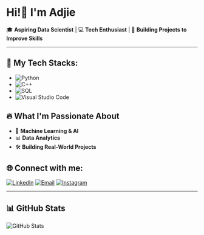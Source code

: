 # **Hi!👋 I'm Adjie**

🎓 **Aspiring Data Scientist** | 💻 **Tech Enthusiast** | 🚀 **Building Projects to Improve Skills**

---

## 🚀 **My Tech Stacks:**
- ![Python](https://img.shields.io/badge/Python-3776AB?style=for-the-badge&logo=python&logoColor=white)
- ![C++](https://img.shields.io/badge/C%2B%2B-00599C?style=for-the-badge&logo=c%2B%2B&logoColor=white)
- ![SQL](https://img.shields.io/badge/SQL-4479A1?style=for-the-badge&logo=mysql&logoColor=white)
- ![Visual Studio Code](https://img.shields.io/badge/Visual_Studio_Code-0078D4?style=for-the-badge&logo=visual%20studio%20code&logoColor=white)

## 🔥 **What I'm Passionate About**
- 🤖 **Machine Learning & AI**
- 📊 **Data Analytics**
- 🛠️ **Building Real-World Projects**

## 🌐 Connect with me:
[![LinkedIn](https://img.shields.io/badge/LinkedIn-0077B5?style=for-the-badge&logo=linkedin&logoColor=white)](https://www.linkedin.com/in/ajiii/)
[![Email](https://img.shields.io/badge/Email-D14836?style=for-the-badge&logo=gmail&logoColor=white)](mailto:adjie0915@gmail.com)
[![Instagram](https://img.shields.io/badge/Instagram-E4405F?style=for-the-badge&logo=instagram&logoColor=white)](https://www.instagram.com/ajiprsty4/)

---

## 📊 **GitHub Stats**
![GitHub Stats](https://github-readme-stats.vercel.app/api?username=Aji2006&show_icons=true&theme=radical)
